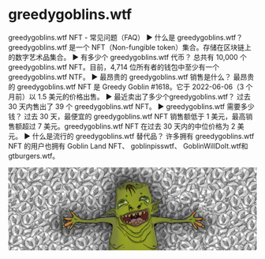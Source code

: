 # greedygoblins.wtf

greedygoblins.wtf NFT - 常见问题（FAQ）
▶ 什么是 greedygoblins.wtf？
greedygoblins.wtf 是一个 NFT（Non-fungible token）集合。存储在区块链上的数字艺术品集合。
▶ 有多少个 greedygoblins.wtf 代币？
总共有 10,000 个 greedygoblins.wtf NFT。目前，4,714 位所有者的钱包中至少有一个 greedygoblins.wtf NTF。
▶ 最昂贵的 greedygoblins.wtf 销售是什么？
最昂贵的 greedygoblins.wtf NFT 是 Greedy Goblin #1618。它于 2022-06-06（3 个月前）以 1.5 美元的价格出售。
▶ 最近卖出了多少个greedygoblins.wtf？
过去 30 天内售出了 39 个 greedygoblins.wtf NFT。
▶ greedygoblins.wtf 需要多少钱？
过去 30 天，最便宜的 greedygoblins.wtf NFT 销售额低于 1 美元，最高销售额超过 7 美元。greedygoblins.wtf NFT 在过去 30 天内的中位价格为 2 美元。
▶ 什么是流行的 greedygoblins.wtf 替代品？
许多拥有 greedygoblins.wtf NFT 的用户也拥有 Goblin Land NFT、 goblinpisswtf、 GoblinWillDoIt.wtf和 gtburgers.wtf。

![nft](unnamed.png)
